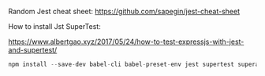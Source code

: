 Random Jest cheat sheet: https://github.com/sapegin/jest-cheat-sheet

How to install Jst SuperTest:

https://www.albertgao.xyz/2017/05/24/how-to-test-expressjs-with-jest-and-supertest/

```js
npm install --save-dev babel-cli babel-preset-env jest supertest superagent
```

